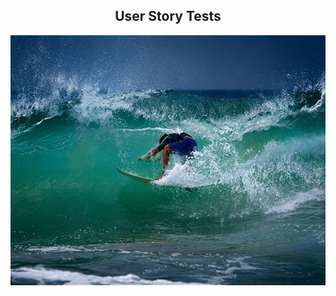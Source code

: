 <div align="center">

## **User Story Tests**

</div>

<p align="center">
    <img width="600" height="400" src="media/surf_matters_test_readme.jpg">
</p> 